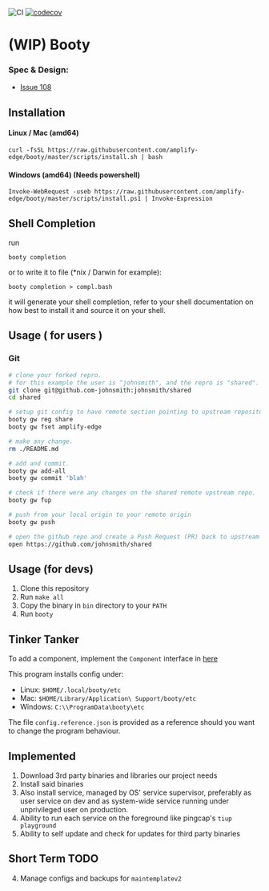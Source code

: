![CI](https://github.com/amplify-edge/booty/workflows/CI/badge.svg)
[![codecov](https://codecov.io/gh/alexadhy/booty/branch/master/graph/badge.svg?token=VLMYJWAQWJ)](https://codecov.io/gh/alexadhy/booty)

# (WIP) Booty

### Spec & Design:

- [Issue 108](https://github.com/amplify-edge/main/issues/108)

## Installation

#### Linux / Mac (amd64)

`curl -fsSL https://raw.githubusercontent.com/amplify-edge/booty/master/scripts/install.sh | bash`

#### Windows (amd64) (Needs powershell)

`Invoke-WebRequest -useb https://raw.githubusercontent.com/amplify-edge/booty/master/scripts/install.ps1 | Invoke-Expression`

## Shell Completion

run

`booty completion`

or to write it to file (*nix / Darwin for example):

`booty completion > compl.bash`

it will generate your shell completion, refer to your shell documentation on how best to install it and source it on
your shell.


## Usage ( for users )

### Git

```bash
# clone your forked repro. 
# for this example the user is "johnsmith", and the repro is "shared".
git clone git@github.com-johnsmith:johnsmith/shared
cd shared

# setup git config to have remote section pointing to upstream repository.
booty gw reg share
booty gw fset amplify-edge

# make any change.
rm ./README.md

# add and commit.
booty gw add-all
booty gw commit 'blah'

# check if there were any changes on the shared remote upstream repo.
booty gw fup

# push from your local origin to your remote origin
booty gw push

# open the github repo and create a Push Request (PR) back to upstream as per normal.
open https://github.com/johnsmith/shared

```

## Usage (for devs)

1. Clone this repository
2. Run `make all`
3. Copy the binary in `bin` directory to your `PATH`
4. Run `booty`

## Tinker Tanker

To add a component, implement the `Component`
interface in [here](https://github.com/alexadhy/booty/blob/master/dep/component.go)

This program installs config under:

- Linux: `$HOME/.local/booty/etc`
- Mac: `$HOME/Library/Application\ Support/booty/etc`
- Windows: `C:\\ProgramData\booty\etc`

The file `config.reference.json` is provided as a reference should you want to change the program behaviour.

## Implemented

1. Download 3rd party binaries and libraries our project needs
2. Install said binaries
3. Also install service, managed by OS' service supervisor, preferably as user service on dev and as system-wide service
   running under unprivileged user on production.
4. Ability to run each service on the foreground like pingcap's `tiup playground`
5. Ability to self update and check for updates for third party binaries

## Short Term TODO

4. Manage configs and backups for `maintemplatev2`
